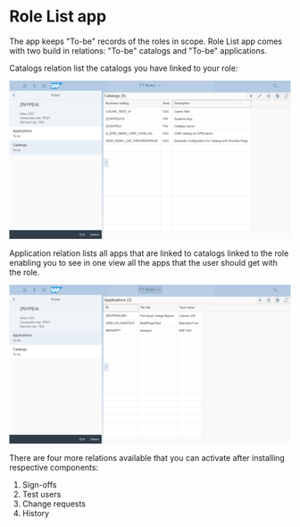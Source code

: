 # Role List app

The app keeps "To-be" records of the roles in scope. Role List app comes with two build in relations: "To-be" catalogs and "To-be" applications. 

Catalogs relation list the catalogs you have linked to your role:

[![](res/ro-cats.png)](res/ro-cats.png)

Application relation lists all apps that are linked to catalogs linked to the role enabling you to see in one view all the apps that the user should get with the role.

[![](res/ro-apps.png)](res/ro-apps.png)

There are four more relations available that you can activate after installing respective components:

1. Sign-offs
2. Test users
3. Change requests
4. History